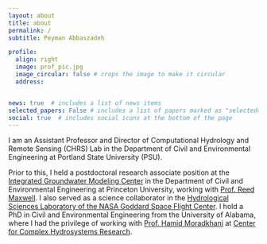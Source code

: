 ```yaml
---
layout: about
title: about
permalink: /
subtitle: Peyman Abbaszadeh

profile:
  align: right
  image: prof_pic.jpg
  image_circular: false # crops the image to make it circular
  address:


news: true  # includes a list of news items
selected_papers: False # includes a list of papers marked as "selected={true}"
social: true  # includes social icons at the bottom of the page
---
```


I am an Assistant Professor and Director of Computational Hydrology and Remote Sensing (CHRS) Lab in the Department of Civil and Environmental Engineering at Portland State University (PSU).

Prior to this, I held a postdoctoral research associate position at the [Integrated Groundwater Modeling Center](https://igwmc.princeton.edu) in the Department of Civil and Environmental Engineering at Princeton University, working with [Prof. Reed Maxwell](http://maxwell.princeton.edu). I also served as a science collaborator in the [Hydrological Sciences Laboratory of the NASA Goddard Space Flight Center](https://science.gsfc.nasa.gov/sed/bio/108710/). I hold a PhD in Civil and Environmental Engineering from the University of Alabama, where I had the privilege of working with [Prof. Hamid Moradkhani](https://moradkhani.ua.edu) at [Center for Complex Hydrosystems Research](https://cchr.eng.ua.edu).